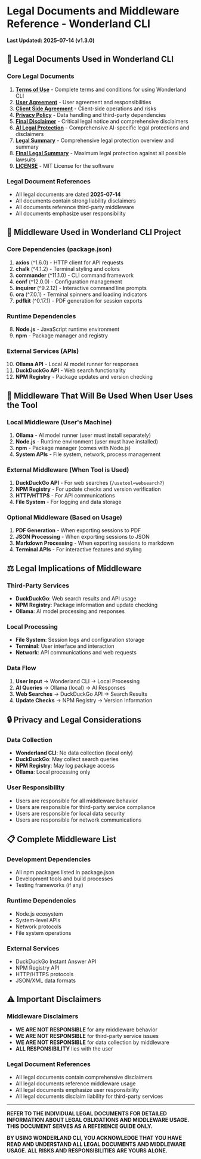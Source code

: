 # Legal Documents and Middleware Reference - Wonderland CLI

**Last Updated: 2025-07-14 (v1.3.0)**

## 📄 Legal Documents Used in Wonderland CLI

### Core Legal Documents
1. **[Terms of Use](TERMS_OF_USE.md)** - Complete terms and conditions for using Wonderland CLI
2. **[User Agreement](USER_AGREEMENT.md)** - User agreement and responsibilities
3. **[Client Side Agreement](CLIENT_SIDE_AGREEMENT.md)** - Client-side operations and risks
4. **[Privacy Policy](PRIVACY.md)** - Data handling and third-party dependencies
5. **[Final Disclaimer](FINAL_DISCLAIMER.md)** - Critical legal notice and comprehensive disclaimers
6. **[AI Legal Protection](AI_LEGAL_PROTECTION.md)** - Comprehensive AI-specific legal protections and disclaimers
7. **[Legal Summary](LEGAL_SUMMARY.md)** - Comprehensive legal protection overview and summary
8. **[Final Legal Summary](FINAL-LEGAL-SUMMARY.md)** - Maximum legal protection against all possible lawsuits
9. **[LICENSE](LICENSE)** - MIT License for the software

### Legal Document References
- All legal documents are dated **2025-07-14**
- All documents contain strong liability disclaimers
- All documents reference third-party middleware
- All documents emphasize user responsibility

## 🔧 Middleware Used in Wonderland CLI Project

### Core Dependencies (package.json)
1. **axios** (^1.6.0) - HTTP client for API requests
2. **chalk** (^4.1.2) - Terminal styling and colors
3. **commander** (^11.1.0) - CLI command framework
4. **conf** (^12.0.0) - Configuration management
5. **inquirer** (^9.2.12) - Interactive command line prompts
6. **ora** (^7.0.1) - Terminal spinners and loading indicators
7. **pdfkit** (^0.17.1) - PDF generation for session exports

### Runtime Dependencies
8. **Node.js** - JavaScript runtime environment
9. **npm** - Package manager and registry

### External Services (APIs)
10. **Ollama API** - Local AI model runner for responses
11. **DuckDuckGo API** - Web search functionality
12. **NPM Registry** - Package updates and version checking

## 🔧 Middleware That Will Be Used When User Uses the Tool

### Local Middleware (User's Machine)
1. **Ollama** - AI model runner (user must install separately)
2. **Node.js** - Runtime environment (user must have installed)
3. **npm** - Package manager (comes with Node.js)
4. **System APIs** - File system, network, process management

### External Middleware (When Tool is Used)
1. **DuckDuckGo API** - For web searches (`/usetool=websearch?`)
2. **NPM Registry** - For update checks and version verification
3. **HTTP/HTTPS** - For API communications
4. **File System** - For logging and data storage

### Optional Middleware (Based on Usage)
1. **PDF Generation** - When exporting sessions to PDF
2. **JSON Processing** - When exporting sessions to JSON
3. **Markdown Processing** - When exporting sessions to markdown
4. **Terminal APIs** - For interactive features and styling

## ⚖️ Legal Implications of Middleware

### Third-Party Services
- **DuckDuckGo**: Web search results and API usage
- **NPM Registry**: Package information and update checking
- **Ollama**: AI model processing and responses

### Local Processing
- **File System**: Session logs and configuration storage
- **Terminal**: User interface and interaction
- **Network**: API communications and web requests

### Data Flow
1. **User Input** → Wonderland CLI → Local Processing
2. **AI Queries** → Ollama (local) → AI Responses
3. **Web Searches** → DuckDuckGo API → Search Results
4. **Update Checks** → NPM Registry → Version Information

## 🔒 Privacy and Legal Considerations

### Data Collection
- **Wonderland CLI**: No data collection (local only)
- **DuckDuckGo**: May collect search queries
- **NPM Registry**: May log package access
- **Ollama**: Local processing only

### User Responsibility
- Users are responsible for all middleware behavior
- Users are responsible for third-party service compliance
- Users are responsible for local data security
- Users are responsible for network communications

## 📋 Complete Middleware List

### Development Dependencies
- All npm packages listed in package.json
- Development tools and build processes
- Testing frameworks (if any)

### Runtime Dependencies
- Node.js ecosystem
- System-level APIs
- Network protocols
- File system operations

### External Services
- DuckDuckGo Instant Answer API
- NPM Registry API
- HTTP/HTTPS protocols
- JSON/XML data formats

## ⚠️ Important Disclaimers

### Middleware Disclaimers
- **WE ARE NOT RESPONSIBLE** for any middleware behavior
- **WE ARE NOT RESPONSIBLE** for third-party service issues
- **WE ARE NOT RESPONSIBLE** for data collection by middleware
- **ALL RESPONSIBILITY** lies with the user

### Legal Document References
- All legal documents contain comprehensive disclaimers
- All legal documents reference middleware usage
- All legal documents emphasize user responsibility
- All legal documents disclaim liability for third-party services

---

**REFER TO THE INDIVIDUAL LEGAL DOCUMENTS FOR DETAILED INFORMATION ABOUT LEGAL OBLIGATIONS AND MIDDLEWARE USAGE. THIS DOCUMENT SERVES AS A REFERENCE GUIDE ONLY.**

**BY USING WONDERLAND CLI, YOU ACKNOWLEDGE THAT YOU HAVE READ AND UNDERSTAND ALL LEGAL DOCUMENTS AND MIDDLEWARE USAGE. ALL RISKS AND RESPONSIBILITIES ARE YOURS ALONE.** 
